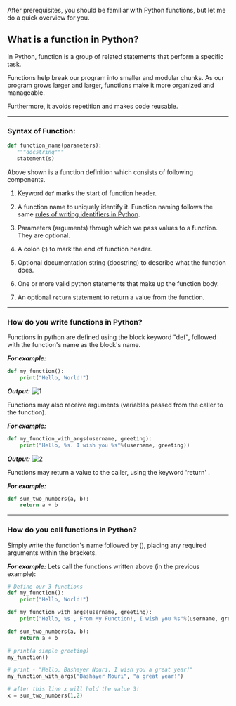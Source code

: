 ﻿
After prerequisites, you should be familiar with Python functions, but let me do a quick overview for you.

## What is a function in Python?

In Python, function is a group of related statements that perform a specific task.

Functions help break our program into smaller and modular chunks. As our program grows larger and larger, functions make it more organized and manageable.

Furthermore, it avoids repetition and makes code reusable.

---

### Syntax of Function:

```python
def function_name(parameters):
   """docstring"""
   statement(s)
```


Above shown is a function definition which consists of following components.

1.  Keyword  `def`  marks the start of function header.

3.  A function name to uniquely identify it. Function naming follows the same  [rules of writing identifiers in Python](https://www.programiz.com/python-programming/keywords-identifier#rules "Identifier Rule in Python").
4.  Parameters (arguments) through which we pass values to a function. They are optional.
5.  A colon (:) to mark the end of function header.
6.  Optional documentation string (docstring) to describe what the function does.
7.  One or more valid python statements that make up the function body.
8.  An optional  `return`  statement to return a value from the function.

----

### How do you write functions in Python?

Functions in python are defined using the block keyword "def", followed with the function's name as the block's name. 

***For example:***

```python
def my_function():
    print("Hello, World!")
```

 
 ***Output:***
![1](https://i.ibb.co/tZP0H7C/1.png)

Functions may also receive arguments (variables passed from the caller to the function). 

***For example:***
    
```python
def my_function_with_args(username, greeting):
    print("Hello, %s. I wish you %s"%(username, greeting))
```


 ***Output:***
![2](https://i.ibb.co/jrBTqW6/2.png)

Functions may return a value to the caller, using the keyword  'return' . 

***For example:***
    
```python
def sum_two_numbers(a, b):
    return a + b
```

    
   ---
    
### How do you call functions in Python?

Simply write the function's name followed by (), placing any required arguments within the brackets. 

***For example:***
 Lets call the functions written above (in the previous example):
    
```python
# Define our 3 functions
def my_function():
    print("Hello, World!")

def my_function_with_args(username, greeting):
    print("Hello, %s , From My Function!, I wish you %s"%(username, greeting))

def sum_two_numbers(a, b):
    return a + b

# print(a simple greeting)
my_function()

# print - "Hello, Bashayer Nouri. I wish you a great year!"
my_function_with_args("Bashayer Nouri", "a great year!")

# after this line x will hold the value 3!
x = sum_two_numbers(1,2)
```



